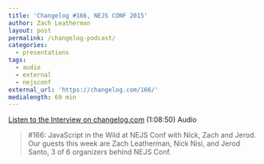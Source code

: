 ```yaml
---
title: 'Changelog #166, NEJS CONF 2015'
author: Zach Leatherman
layout: post
permalink: /changelog-podcast/
categories:
  - presentations
tags:
  - audio
  - external
  - nejsconf
external_url: 'https://changelog.com/166/'
medialength: 69 min
---
```


[Listen to the Interview on changelog.com](https://changelog.com/166/) (1:08:50) <span class="tag audio">Audio</span>

> \#166: JavaScript in the Wild at NEJS Conf with Nick, Zach and Jerod. Our guests this week are Zach Leatherman, Nick Nisi, and Jerod Santo, 3 of 6 organizers behind NEJS Conf.
